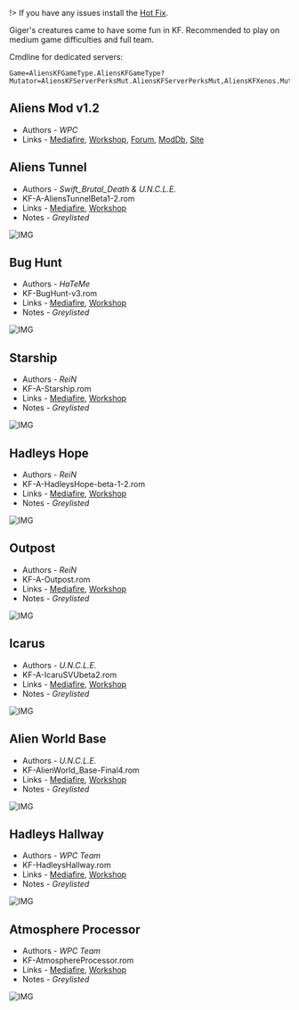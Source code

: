 [Hot Fix]: <https://www.mediafire.com/file/et7dwjasj46xaec/AliensHotFix.zip/file> 'FIX ME!'

!> If you have any issues install the [Hot Fix].

Giger's creatures came to have some fun in KF. Recommended to play on medium game difficulties and full team.

Cmdline for dedicated servers:

```clike
Game=AliensKFGameType.AliensKFGameType?Mutator=AliensKFServerPerksMut.AliensKFServerPerksMut,AliensKFXenos.MutAliensPath,AliensKFExtra.AKFDetailMut
```

## Aliens Mod v1.2

* Authors - *WPC*
* Links - [Mediafire](<https://www.mediafire.com/file/oofcx160f84xis7/AliensV1.2.zip/file>), [Workshop](<https://steamcommunity.com/workshop/filedetails/?id=111934166>), [Forum](<https://forums.tripwireinteractive.com/index.php?threads/mod-aliens-killingfloor.83344/>), [ModDb](<https://www.moddb.com/mods/aliens-killing-floor>), [Site](<http://www.mostimpressive.nl/AKF/>)

## Aliens Tunnel

* Authors - *Swift_Brutal_Death & U.N.C.L.E.*
* KF-A-AliensTunnelBeta1-2.rom
* Links - [Mediafire](<https://www.mediafire.com/file/ytu24duslo1p83s/KF-A-AliensTunnelBeta1-2.zip/file>), [Workshop](<https://steamcommunity.com/sharedfiles/filedetails/?id=111959360>)
* Notes - *Greylisted*

![IMG](./_images/a_AliensTunnel.jpeg ':size=300')

## Bug Hunt

* Authors - *HaTeMe*
* KF-BugHunt-v3.rom
* Links - [Mediafire](<https://www.mediafire.com/file/t4d6j06jde4x893/KF-BugHunt-v3.zip/file>), [Workshop](<https://steamcommunity.com/sharedfiles/filedetails/?id=126283862>)
* Notes - *Greylisted*

![IMG](./_images/a_BugHunt.jpeg ':size=300')

## Starship

* Authors - *ReiN*
* KF-A-Starship.rom
* Links - [Mediafire](<https://www.mediafire.com/file/2aq6gi579m2pvd9/KF-A-Starship.zip/file>), [Workshop](<https://steamcommunity.com/sharedfiles/filedetails/?id=143952091>)
* Notes - *Greylisted*

![IMG](./_images/a_Starship.jpeg ':size=300')

## Hadleys Hope

* Authors - *ReiN*
* KF-A-HadleysHope-beta-1-2.rom
* Links - [Mediafire](<https://www.mediafire.com/file/ofeq45605tpp5qh/KF-A-HadleysHope-beta-1-2.zip/file>), [Workshop](<https://steamcommunity.com/sharedfiles/filedetails/?id=169211588>)
* Notes - *Greylisted*

![IMG](./_images/a_HadleysHope.jpeg ':size=300')

## Outpost

* Authors - *ReiN*
* KF-A-Outpost.rom
* Links - [Mediafire](<https://www.mediafire.com/file/4b8md74wmo752qa/KF-A-Outpost.zip/file>), [Workshop](<https://steamcommunity.com/sharedfiles/filedetails/?id=143430016>)
* Notes - *Greylisted*

![IMG](./_images/a_Outpost.jpeg ':size=300')

## Icarus

* Authors - *U.N.C.L.E.*
* KF-A-IcaruSVUbeta2.rom
* Links - [Mediafire](<https://www.mediafire.com/file/uxol1a2wbj6xel9/KF-A-IcaruSVUbeta2.zip/file>), [Workshop](<https://steamcommunity.com/sharedfiles/filedetails/?id=209922729>)
* Notes - *Greylisted*

![IMG](./_images/a_IcaruS.jpeg ':size=300')

## Alien World Base

* Authors - *U.N.C.L.E.*
* KF-AlienWorld_Base-Final4.rom
* Links - [Mediafire](<https://www.mediafire.com/file/bg96e36civllt8p/KF-AlienWorld_Base-Final4.zip/file>), [Workshop](<https://steamcommunity.com/sharedfiles/filedetails/?id=369726276>)
* Notes - *Greylisted*

![IMG](./_images/a_AlienWorld_Base.jpeg ':size=300')

## Hadleys Hallway

* Authors - *WPC Team*
* KF-HadleysHallway.rom
* Links - [Mediafire](<https://www.mediafire.com/file/xjn5awbhb4jzlos/KF-HadleysHallway.zip/file>), [Workshop](<https://steamcommunity.com/sharedfiles/filedetails/?id=111928275>)
* Notes - *Greylisted*

![IMG](./_images/a_HadleysHallway.jpeg ':size=300')

## Atmosphere Processor

* Authors - *WPC Team*
* KF-AtmosphereProcessor.rom
* Links - [Mediafire](<https://www.mediafire.com/file/wu84h6b5xaip9e5/KF-AtmosphereProcessor.zip/file>), [Workshop](<https://steamcommunity.com/sharedfiles/filedetails/?id=111922917>)
* Notes - *Greylisted*

![IMG](./_images/a_AtmosphereProcessor.jpeg ':size=300')
